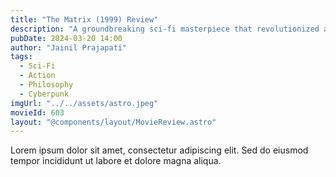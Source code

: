 ```yaml
---
title: "The Matrix (1999) Review"
description: "A groundbreaking sci-fi masterpiece that revolutionized action cinema and explored deep philosophical themes about reality and consciousness."
pubDate: 2024-03-20 14:00
author: "Jainil Prajapati"
tags:
  - Sci-Fi
  - Action
  - Philosophy
  - Cyberpunk
imgUrl: "../../assets/astro.jpeg"
movieId: 603
layout: "@components/layout/MovieReview.astro"
---
```


Lorem ipsum dolor sit amet, consectetur adipiscing elit. Sed do eiusmod tempor incididunt ut labore et dolore magna aliqua.
